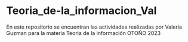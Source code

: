 # Teoria_de-la_informacion_Val
En este repositorio se encuentran las actividades realizadas por Valeria Guzman para la materia Teoria de la información OTOÑO 2023
